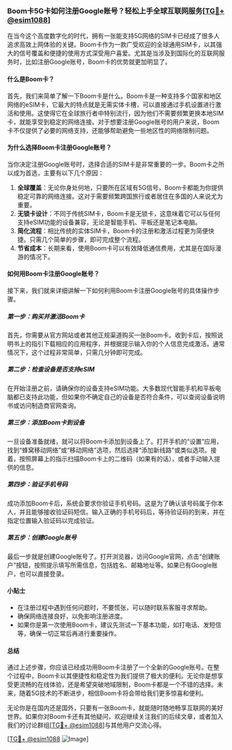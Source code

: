 ### Boom卡5G卡如何注册Google账号？轻松上手全球互联网服务[[TG💪+ @esim1088](https://t.me/s/esim1088)]

在当今这个高度数字化的时代，拥有一张能支持5G网络的SIM卡已经成了很多人追求高效上网体验的关键。Boom卡作为一款广受欢迎的全球通用SIM卡，以其强大的信号覆盖和便捷的使用方式深受用户喜爱。尤其是当涉及到国际化的互联网服务时，比如注册Google账号，Boom卡的优势就更加明显了。

#### 什么是Boom卡？

首先，我们来简单了解一下Boom卡是什么。Boom卡是一种支持多个国家和地区网络的eSIM卡，它最大的特点就是无需实体卡槽，可以直接通过手机设置进行激活和使用。这使得它在全球旅行者中特别流行，因为他们不需要频繁更换本地SIM卡，就能享受到稳定的网络连接。对于想要注册Google账号的用户来说，Boom卡不仅提供了必要的网络支持，还能够帮助避免一些地区性的网络限制问题。

#### 为什么选择Boom卡注册Google账号？

当你决定注册Google账号时，选择合适的SIM卡是非常重要的一步。Boom卡之所以成为首选，主要有以下几个原因：

1. **全球覆盖**：无论你身处何地，只要所在区域有5G信号，Boom卡都能为你提供稳定可靠的网络连接。这对于需要频繁跨国旅行或者居住在多国的人来说尤为重要。
2. **无锁卡设计**：不同于传统SIM卡，Boom卡是无锁卡，这意味着它可以与任何支持eSIM功能的设备兼容，无论是智能手机、平板还是笔记本电脑。
3. **简化流程**：相比传统的实体SIM卡，Boom卡的注册和激活过程更为简便快捷。只需几个简单的步骤，即可完成整个流程。
4. **节省成本**：长期来看，使用Boom卡可以有效降低通信费用，尤其是在国际漫游的情况下。

#### 如何用Boom卡注册Google账号？

接下来，我们就来详细讲解一下如何利用Boom卡注册Google账号的具体操作步骤。

##### 第一步：购买并激活Boom卡

首先，你需要从官方网站或者其他正规渠道购买一张Boom卡。收到卡后，按照说明书上的指引下载相应的应用程序，并根据提示输入你的个人信息完成激活。通常情况下，这个过程非常简单，只需几分钟即可完成。

##### 第二步：检查设备是否支持eSIM

在开始注册之前，请确保你的设备支持eSIM功能。大多数现代智能手机和平板电脑都已支持此功能，但如果你不确定自己的设备是否符合条件，可以查阅设备说明书或访问制造商官网查询。

##### 第三步：添加Boom卡到设备

一旦设备准备就绪，就可以将Boom卡添加到设备上了。打开手机的“设置”应用，找到“蜂窝移动网络”或“移动网络”选项，然后选择“添加新线路”或类似选项。接着，按照屏幕上的指示扫描Boom卡上的二维码（如果有的话），或者手动输入提供的信息。

##### 第四步：验证手机号码

成功添加Boom卡后，系统会要求你验证手机号码。这是为了确认该号码属于你本人，并且能够接收验证码短信。输入正确的手机号码后，等待验证码的到来，并在指定位置输入验证码以完成验证。

##### 第五步：创建Google账号

最后一步就是创建Google账号了。打开浏览器，访问Google官网，点击“创建账户”按钮，按照提示填写所需信息，包括姓名、邮箱地址等。如果已有Google账户，也可以直接登录。

#### 小贴士

- 在注册过程中遇到任何问题时，不要慌张，可以随时联系客服寻求帮助。
- 确保网络连接良好，以免影响注册进度。
- 如果你是第一次使用Boom卡，建议先测试一下基本功能，如打电话、发短信等，确保一切正常后再进行重要操作。

#### 总结

通过上述步骤，你应该已经成功用Boom卡注册了一个全新的Google账号。在整个过程中，Boom卡以其便捷性和稳定性为我们提供了极大的便利。无论你是想享受更流畅的在线体验，还是希望突破地域限制，Boom卡都是一个不错的选择。未来，随着5G技术的不断进步，相信Boom卡将会带给我们更多惊喜和便利。

无论你是在国内还是国外，只要有一张Boom卡，就能随时随地畅享互联网的美好世界。如果你对Boom卡还有其他疑问，欢迎继续关注我们的后续文章，或者加入我们的讨论群组[[TG💪+ @esim1088](https://t.me/s/esim1088)]与其他用户交流心得。

[[TG💪+ @esim1088](https://t.me/s/esim1088) ![Image](https://i.postimg.cc/4NQfJmqS/Snipaste-2025-05-13-00-14-12.png)]